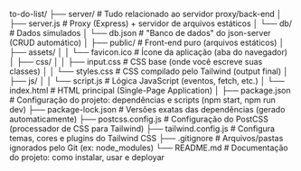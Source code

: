 to-do-list/
├── server/                 # Tudo relacionado ao servidor proxy/back-end
│   ├── server.js           # Proxy (Express) + servidor de arquivos estáticos
│   └── db/                 # Dados simulados
│       └── db.json         # "Banco de dados" do json-server (CRUD automático)
│
├── public/                 # Front-end puro (arquivos estáticos)
│   ├── assets/
│   │   └── favicon.ico     # Ícone da aplicação (aba do navegador)
│   ├── css/
│   │   ├── input.css       # CSS base (onde você escreve suas classes)
│   │   └── styles.css      # CSS compilado pelo Tailwind (output final)
│   ├── js/
│   │   └── script.js       # Lógica JavaScript (eventos, fetch, etc.)
│   └── index.html          # HTML principal (Single-Page Application)
│
├── package.json            # Configuração do projeto: dependências e scripts (npm start, npm run dev)
├── package-lock.json       # Versões exatas das dependências (gerado automaticamente)
├── postcss.config.js       # Configuração do PostCSS (processador de CSS para Tailwind)
├── tailwind.config.js      # Configura temas, cores e plugins do Tailwind CSS
├── .gitignore              # Arquivos/pastas ignorados pelo Git (ex: node_modules)
└── README.md               # Documentação do projeto: como instalar, usar e deployar